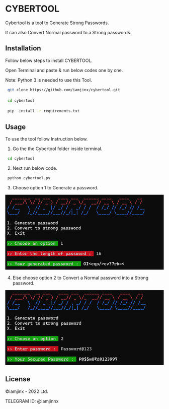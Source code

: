 
# CYBERTOOL
Cybertool is a tool to Generate Strong Passwords.

It can also Convert Normal password to a Strong passwords.

## Installation
Follow below steps to install CYBERTOOL.

Open Terminal and paste & run below codes one by one.

Note: Python 3 is needed to use this Tool.

```bash
 git clone https://github.com/iamjinx/cybertool.git

 cd cybertool

 pip  install -r requirements.txt

```
## Usage
To use the tool follow Instruction below.
1. Go the the Cybertool folder inside terminal.

```bash
 cd cybertool

```
2. Next run below code.

```python
 python cybertool.py

```
3. Choose option 1 to Generate a password.

![Generate](img/generate.png)

4. Else choose option 2 to Convert a Normal password into a Strong password.

![Convert](img/convert.png)

## License

©iamjinx - 2022 Ltd.

TELEGRAM ID: @iamjinnx
